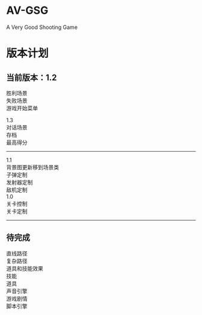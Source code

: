 AV-GSG
======
A Very Good Shooting Game 

版本计划
========

当前版本：1.2
---------------

胜利场景  
失败场景  
游戏开始菜单  

1.3  
对话场景  
存档  
最高得分  

---------------------------------------
  
1.1  
背景图更新移到场景类  
子弹定制  
发射器定制  
敌机定制  
1.0  
关卡控制  
关卡定制  

---------------------------------------
  
待完成
-------

直线路径  
复杂路径  
道具和技能效果  
技能  
道具  
声音引擎  
游戏剧情  
脚本引擎  